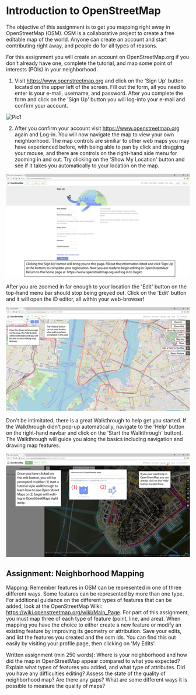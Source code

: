 # Introduction to OpenStreetMap

The objective of this assignment is to get you mapping right away in OpenStreetMap (OSM). OSM is a collaborative project to create a free editable map of the world. Anyone can create an account and start contributing right away, and people do for all types of reasons. 

For this assignment you will create an account on OpenStreetMap.org if you don't already have one, complete the tutorial, and map some point of interests (POIs) in your neighborhood.

1. Visit https://www.openstreetmap.org and click on the 'Sign Up' button located on the upper left of the screen. Fill out the form, all you need to enter is your e-mail, username, and password. After you complete the form and click on the 'Sign Up' button you will log-into your e-mail and confirm your account. 

![Pic1](../images/Pic1.jpg)

2. After you confirm your account visit https://www.openstreetmap.org again and Log-in. You will now navigate the map to view your own neighborhood. The map controls are similiar to other web maps you may have experienced before, with being able to pan by click and dragging your mouse, and there are controls on the right-hand side menu for zooming in and out. Try clicking on the 'Show My Location' button and see if it takes you automatically to your location on the map.

![Pic2](https://github.com/Cmusso89/MapgiveUpdates/blob/master/TutorialImages/Pic2.jpg)

After you are zoomed in far enough to your location the 'Edit' button on the top-hand menu bar should stop being greyed out. Click on the 'Edit' button and it will open the iD editor, all within your web-browser!

![Pic3](https://github.com/Cmusso89/MapgiveUpdates/blob/master/TutorialImages/Pic3.jpg)

Don't be intimitated, there is a great Walkthrough to help get you started. If the Walkthrough didn't pop-up automatically, navigate to the 'Help' button on the right-hand navbar and click on the 'Start the Walkthrough' button). The Walkthrough will guide you along the basics including navigation and drawing map features.

![Pic4](https://github.com/Cmusso89/MapgiveUpdates/blob/master/TutorialImages/Pic4.jpg)

## Assignment: Neighborhood Mapping

Mapping: Remember features in OSM can be represented in one of three different ways. Some features can be represented by more than one type. For additional guidance on the different types of features that can be added, look at the OpenStreetMap Wiki: https://wiki.openstreetmap.org/wiki/Main_Page. For part of this assignment, you must map three of each type of feature (point, line, and area). When mapping you have the choice to either create a new feature or modify an existing feature by improving its geometry or attribution. Save your edits, and list the features you created and the osm ids. You can find this out easily by visiting your profile page, then clicking on 'My Edits'. 

Written assignment (min 250 words): Where is your neighborhood and how did the map in OpenStreetMap appear compared to what you expected? Explain what types of features you added, and what type of attributes. Did you have any difficulties editing? Assess the state of the quality of neighborhood map? Are there any gaps? What are some different ways it is possible to measure the quality of maps?

